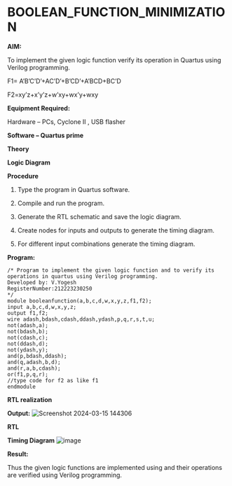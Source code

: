 # BOOLEAN_FUNCTION_MINIMIZATION

**AIM:**

To implement the given logic function verify its operation in Quartus using Verilog programming.

F1= A’B’C’D’+AC’D’+B’CD’+A’BCD+BC’D 

F2=xy’z+x’y’z+w’xy+wx’y+wxy

**Equipment Required:**

Hardware – PCs, Cyclone II , USB flasher

**Software – Quartus prime**

**Theory**

**Logic Diagram**

**Procedure**

1.	Type the program in Quartus software.

2.	Compile and run the program.

3.	Generate the RTL schematic and save the logic diagram.

4.	Create nodes for inputs and outputs to generate the timing diagram.

5.	For different input combinations generate the timing diagram.


**Program:**
```
/* Program to implement the given logic function and to verify its operations in quartus using Verilog programming. 
Developed by: V.Yogesh
RegisterNumber:212223230250
*/
module booleanfunction(a,b,c,d,w,x,y,z,f1,f2);
input a,b,c,d,w,x,y,z;
output f1,f2;
wire adash,bdash,cdash,ddash,ydash,p,q,r,s,t,u;
not(adash,a);
not(bdash,b);
not(cdash,c);
not(ddash,d);
not(ydash,y);
and(p,bdash,ddash);
and(q,adash,b,d);
and(r,a,b,cdash);
or(f1,p,q,r);
//type code for f2 as like f1
endmodule
```
**RTL realization**

**Output:**
![Screenshot 2024-03-15 144306](https://github.com/Yogesh-Yogi-1/BOOLEAN_FUNCTION_MINIMIZATION/assets/148514598/9d13590c-4773-4de1-b8a0-a78ce0522399)

**RTL**

**Timing Diagram**
![image](https://github.com/Yogesh-Yogi-1/BOOLEAN_FUNCTION_MINIMIZATION/assets/148514598/b695797e-8f4c-49ec-9260-8a50558b3f92)

**Result:**

Thus the given logic functions are implemented using and their operations are verified using Verilog programming.

